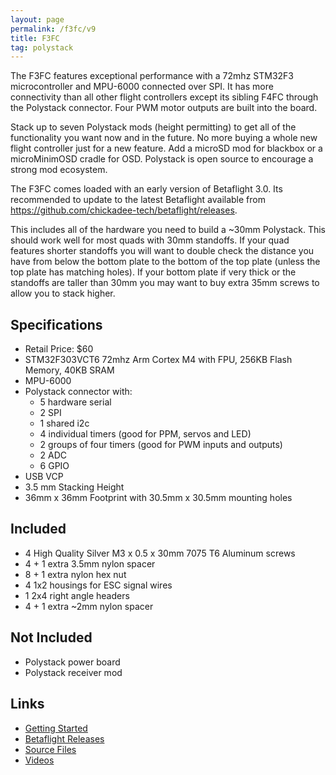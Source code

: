 ```yaml
---
layout: page
permalink: /f3fc/v9
title: F3FC
tag: polystack
---
```


The F3FC features exceptional performance with a 72mhz STM32F3 microcontroller and MPU-6000 connected over SPI. It has more connectivity than all other flight controllers except its sibling F4FC through the Polystack connector. Four PWM motor outputs are built into the board.

Stack up to seven Polystack mods (height permitting) to get all of the functionality you want now and in the future. No more buying a whole new flight controller just for a new feature. Add a microSD mod for blackbox or a microMinimOSD cradle for OSD. Polystack is open source to encourage a strong mod ecosystem.

The F3FC comes loaded with an early version of Betaflight 3.0. Its recommended to update to the latest Betaflight available from https://github.com/chickadee-tech/betaflight/releases.

This includes all of the hardware you need to build a ~30mm Polystack. This should work well for most quads with 30mm standoffs. If your quad features shorter standoffs you will want to double check the distance you have from below the bottom plate to the bottom of the top plate (unless the top plate has matching holes). If your bottom plate if very thick or the standoffs are taller than 30mm you may want to buy extra 35mm screws to allow you to stack higher.

## Specifications

* Retail Price: $60
* STM32F303VCT6 72mhz Arm Cortex M4 with FPU, 256KB Flash Memory, 40KB SRAM
* MPU-6000
* Polystack connector with:
    * 5 hardware serial
    * 2 SPI
    * 1 shared i2c
    * 4 individual timers (good for PPM, servos and LED)
    * 2 groups of four timers (good for PWM inputs and outputs)
    * 2 ADC
    * 6 GPIO
* USB VCP
* 3.5 mm Stacking Height
* 36mm x 36mm Footprint with 30.5mm x 30.5mm mounting holes

## Included
* 4 High Quality Silver M3 x 0.5 x 30mm 7075 T6 Aluminum screws
* 4 + 1 extra 3.5mm nylon spacer
* 8 + 1 extra nylon hex nut
* 4 1x2 housings for ESC signal wires
* 1 2x4 right angle headers
* 4 + 1 extra ~2mm nylon spacer

## Not Included
* Polystack power board
* Polystack receiver mod

## Links
* [Getting Started](https://github.com/chickadee-tech/f3fc/wiki/Getting-Started)
* [Betaflight Releases](https://github.com/chickadee-tech/betaflight/releases)
* [Source Files](https://github.com/chickadee-tech/f3fc)
* [Videos](https://www.youtube.com/playlist?list=PLc5VBJtwRhC--RGb7noFgptZvLtrV7_h4)
